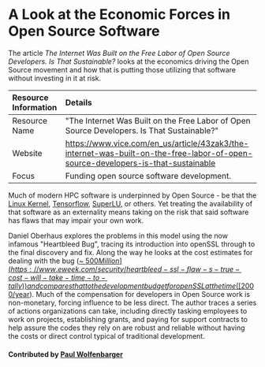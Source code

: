 # A Look at the Economic Forces in Open Source Software

The article *The Internet Was Built on the Free Labor of Open Source Developers.
Is That Sustainable?* looks at the economics driving the Open Source movement and how that is putting those utilizing that software without investing in it at risk.

Resource Information | Details
:--- | :--- 
Resource Name | "The Internet Was Built on the Free Labor of Open Source Developers. Is That Sustainable?"
Website | https://www.vice.com/en_us/article/43zak3/the-internet-was-built-on-the-free-labor-of-open-source-developers-is-that-sustainable
Focus | Funding open source software development.

Much of modern HPC software is underpinned by Open Source - be that the [Linux Kernel](https://github.com/torvalds/linux), [Tensorflow](https://github.com/tensorflow/tensorflow), [SuperLU](https://github.com/xiaoyeli/superlu), or others.
Yet treating the availability of that software as an externality means taking on the risk that said software has flaws that may impair your own work.

Daniel Oberhaus explores the problems in this model using the now infamous "Heartbleed Bug", tracing its introduction into openSSL through to the final discovery and fix.
Along the way he looks at the cost estimates for dealing with the bug ([~ $500 Million](https://www.eweek.com/security/heartbleed-ssl-flaw-s-true-cost-will-take-time-to-tally)) and compares that to the development budget for openSSL at the time ([$2000/year](http://veridicalsystems.com/blog/of-money-responsibility-and-pride)).
Much of the compensation for developers in Open Source work is non-monetary, forcing influence to be less direct.
The author traces a series of actions organizations can take, including directly tasking employees to work on projects, establishing grants, and paying for support contracts to help assure the codes they rely on are robust and reliable without having the costs or direct control typical of traditional development.

#### Contributed by [Paul Wolfenbarger](https://github.com/prwolfe "Paul Wolfenbarger's GitHub Profile")

<!---
Publish: yes
RSS update: 2019-09-13
Categories: planning, collaboration
Topics: Software interoperability, Funding sources and programs
Tags: Open Source Software
Level: 2
Prerequisites: defaults
Aggregate: none
--->
